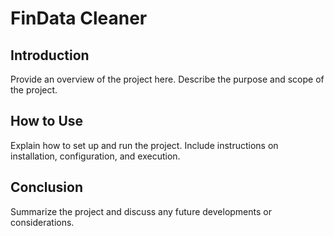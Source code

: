 # FinData Cleaner

## Introduction

Provide an overview of the project here. Describe the purpose and scope of the project.

## How to Use

Explain how to set up and run the project. Include instructions on installation, configuration, and execution.

## Conclusion

Summarize the project and discuss any future developments or considerations.
